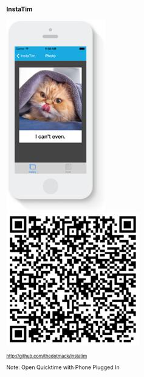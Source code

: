 ###  InstaTim <!-- .element: class="bold" -->

<img src="assets/images/instatim-phone.png" width="260" alt="">
&nbsp;&nbsp;&nbsp;
<img src="assets/images/instatim-qr.png" height="350" width="350" alt="">

<small>http://github.com/thedotmack/instatim</small>

Note:
Open Quicktime with Phone Plugged In